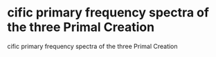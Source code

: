 # cific primary frequency spectra of the three Primal Creation

cific primary frequency spectra of the three Primal Creation
